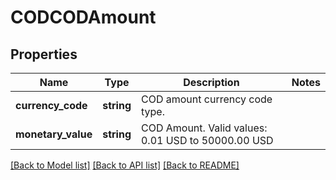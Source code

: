 # CODCODAmount

## Properties
Name | Type | Description | Notes
------------ | ------------- | ------------- | -------------
**currency_code** | **string** | COD amount currency code type. | 
**monetary_value** | **string** | COD Amount.  Valid values: 0.01 USD to 50000.00 USD | 

[[Back to Model list]](../../README.md#documentation-for-models) [[Back to API list]](../../README.md#documentation-for-api-endpoints) [[Back to README]](../../README.md)

